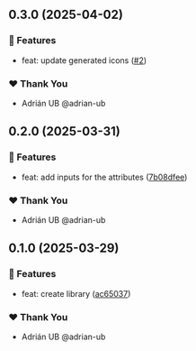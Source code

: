 ## 0.3.0 (2025-04-02)

### 🚀 Features

- feat: update generated icons ([#2](https://github.com/adrian-ub/ngxi/pull/2))

### ❤️ Thank You

- Adrián UB @adrian-ub

## 0.2.0 (2025-03-31)

### 🚀 Features

- feat: add inputs for the attributes ([7b08dfee](https://github.com/adrian-ub/ngxi/commit/7b08dfee))

### ❤️ Thank You

- Adrián UB @adrian-ub

## 0.1.0 (2025-03-29)

### 🚀 Features

- feat: create library ([ac65037](https://github.com/adrian-ub/ngxi/commit/ac65037))

### ❤️ Thank You

- Adrián UB @adrian-ub
